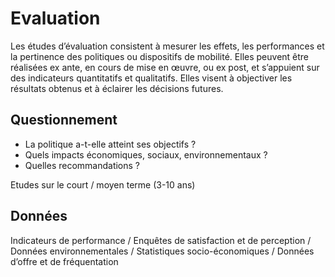 # Evaluation
Les études d’évaluation consistent à mesurer les effets, les performances et la pertinence des politiques ou dispositifs de mobilité. Elles peuvent être réalisées ex ante, en cours de mise en œuvre, ou ex post, et s’appuient sur des indicateurs quantitatifs et qualitatifs. Elles visent à objectiver les résultats obtenus et à éclairer les décisions futures.
## Questionnement
- La politique a-t-elle atteint ses objectifs ?
- Quels impacts économiques, sociaux, environnementaux ?
- Quelles recommandations ?

Etudes sur le court / moyen terme (3-10 ans)
## Données
Indicateurs de performance / Enquêtes de satisfaction et de perception / Données environnementales / Statistiques socio-économiques / Données d’offre et de fréquentation
